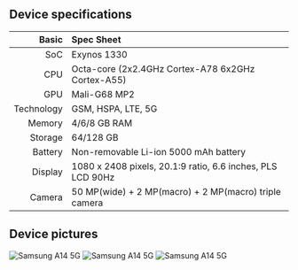 ## Device specifications

Basic      | Spec Sheet
----------:|:-------------------------
SoC        | Exynos 1330
CPU        | Octa-core (2x2.4GHz Cortex-A78 6x2GHz Cortex-A55)
GPU        | Mali-G68 MP2
Technology | GSM, HSPA, LTE, 5G
Memory     | 4/6/8 GB RAM
Storage    | 64/128 GB
Battery    | Non-removable Li-ion 5000 mAh battery
Display    | 1080 x 2408 pixels, 20.1:9 ratio, 6.6 inches, PLS LCD 90Hz
Camera     | 50 MP(wide) + 2 MP(macro) + 2 MP(macro) triple camera

## Device pictures

![Samsung A14 5G](https://images.samsung.com/is/image/samsung/p6pim/latin_en/sm-a146mzkdtpa/gallery/latin-en-galaxy-a14-5g-sm-a146-sm-a146mzkdtpa-535153806?$365_292_PNG$ "Black")
![Samsung A14 5G](https://images.samsung.com/is/image/samsung/p6pim/latin_en/sm-a146mlgdtpa/gallery/latin-en-galaxy-a14-5g-sm-a146-sm-a146mlgdtpa-535153768?$365_292_PNG$ "Green")
![Samsung A14 5G](https://images.samsung.com/is/image/samsung/p6pim/latin_en/sm-a146mzsgtpa/gallery/latin-en-galaxy-a14-5g-sm-a146-sm-a146mzsgtpa-535153863?$365_292_PNG$ "Silver")
